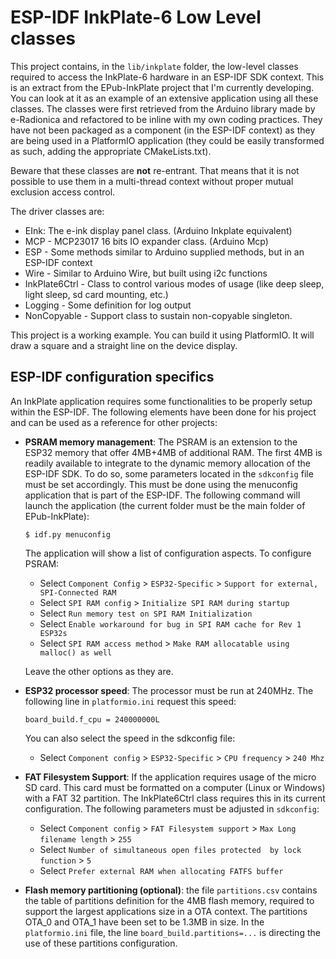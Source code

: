 # ESP-IDF InkPlate-6 Low Level classes

This project contains, in the `lib/inkplate` folder, the low-level classes required to access the InkPlate-6 hardware in an ESP-IDF SDK context. This is an extract from the EPub-InkPlate project that I'm currently developing. You can look at it as an example of an extensive application using all these classes. The classes were first retrieved from the Arduino library made by e-Radionica and refactored to be inline with my own coding practices. They have not been packaged as a component (in the ESP-IDF context) as they are being used in a PlatformIO application (they could be easily transformed as such, adding the appropriate CMakeLists.txt). 

Beware that these classes are **not** re-entrant. That means that it is not possible to use them in a multi-thread context without proper mutual exclusion access control. 

The driver classes are:

- EInk: The e-ink display panel class. (Arduino Inkplate equivalent)
- MCP - MCP23017 16 bits IO expander class. (Arduino Mcp)
- ESP - Some methods similar to Arduino supplied methods, but in an ESP-IDF context
- Wire - Similar to Arduino Wire, but built using i2c functions
- InkPlate6Ctrl - Class to control various modes of usage (like deep sleep, light sleep, sd card mounting, etc.)
- Logging - Some definition for log output
- NonCopyable - Support class to sustain non-copyable singleton.

This project is a working example. You can build it using PlatformIO. It will draw a square and a straight line on the device display.

## ESP-IDF configuration specifics

An InkPlate application requires some functionalities to be properly setup within the ESP-IDF. The following elements have been done for his project and can be used as a reference for other projects:

- **PSRAM memory management**: The PSRAM is an extension to the ESP32 memory that offer 4MB+4MB of additional RAM. The first 4MB is readily available to integrate to the dynamic memory allocation of the ESP-IDF SDK. To do so, some parameters located in the `sdkconfig` file must be set accordingly. This must be done using the menuconfig application that is part of the ESP-IDF. The following command will launch the application (the current folder must be the main folder of EPub-InkPlate):

  ```
  $ idf.py menuconfig
  ```

  The application will show a list of configuration aspects. To configure PSRAM:

  - Select `Component Config` > `ESP32-Specific` > `Support for external, SPI-Connected RAM`
  - Select `SPI RAM config` > `Initialize SPI RAM during startup`
  - Select `Run memory test on SPI RAM Initialization`
  - Select `Enable workaround for bug in SPI RAM cache for Rev 1 ESP32s`
  - Select `SPI RAM access method` > `Make RAM allocatable using malloc() as well`

  Leave the other options as they are. 

- **ESP32 processor speed**: The processor must be run at 240MHz. The following line in `platformio.ini` request this speed:

    ```
    board_build.f_cpu = 240000000L
    ```
  You can also select the speed in the sdkconfig file:

  - Select `Component config` > `ESP32-Specific` > `CPU frequency` > `240 Mhz`

- **FAT Filesystem Support**: If the application requires usage of the micro SD card. This card must be formatted on a computer (Linux or Windows) with a FAT 32 partition. The InkPlate6Ctrl class requires this in its current configuration. The following parameters must be adjusted in `sdkconfig`:

  - Select `Component config` > `FAT Filesystem support` > `Max Long filename length` > `255`
  - Select `Number of simultaneous open files protected  by lock function` > `5`
  - Select `Prefer external RAM when allocating FATFS buffer`

- **Flash memory partitioning (optional)**: the file `partitions.csv` contains the table of partitions definition for the 4MB flash memory, required to support the largest applications size in a OTA context. The partitions OTA_0 and OTA_1 have been set to be 1.3MB in size. In the `platformio.ini` file, the line `board_build.partitions=...` is directing the use of these partitions configuration. 
 